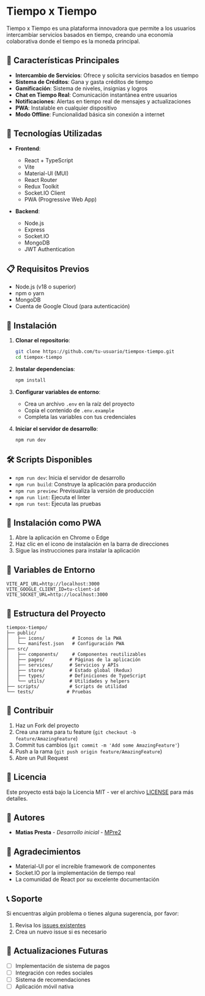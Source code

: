 # Tiempo x Tiempo

Tiempo x Tiempo es una plataforma innovadora que permite a los usuarios intercambiar servicios basados en tiempo, creando una economía colaborativa donde el tiempo es la moneda principal.

## 🌟 Características Principales

- **Intercambio de Servicios**: Ofrece y solicita servicios basados en tiempo
- **Sistema de Créditos**: Gana y gasta créditos de tiempo
- **Gamificación**: Sistema de niveles, insignias y logros
- **Chat en Tiempo Real**: Comunicación instantánea entre usuarios
- **Notificaciones**: Alertas en tiempo real de mensajes y actualizaciones
- **PWA**: Instalable en cualquier dispositivo
- **Modo Offline**: Funcionalidad básica sin conexión a internet

## 🚀 Tecnologías Utilizadas

- **Frontend**:
  - React + TypeScript
  - Vite
  - Material-UI (MUI)
  - React Router
  - Redux Toolkit
  - Socket.IO Client
  - PWA (Progressive Web App)

- **Backend**:
  - Node.js
  - Express
  - Socket.IO
  - MongoDB
  - JWT Authentication

## 📋 Requisitos Previos

- Node.js (v18 o superior)
- npm o yarn
- MongoDB
- Cuenta de Google Cloud (para autenticación)

## 🔧 Instalación

1. **Clonar el repositorio**:
   ```bash
   git clone https://github.com/tu-usuario/tiempox-tiempo.git
   cd tiempox-tiempo
   ```

2. **Instalar dependencias**:
   ```bash
   npm install
   ```

3. **Configurar variables de entorno**:
   - Crea un archivo `.env` en la raíz del proyecto
   - Copia el contenido de `.env.example`
   - Completa las variables con tus credenciales

4. **Iniciar el servidor de desarrollo**:
   ```bash
   npm run dev
   ```

## 🛠️ Scripts Disponibles

- `npm run dev`: Inicia el servidor de desarrollo
- `npm run build`: Construye la aplicación para producción
- `npm run preview`: Previsualiza la versión de producción
- `npm run lint`: Ejecuta el linter
- `npm run test`: Ejecuta las pruebas

## 📱 Instalación como PWA

1. Abre la aplicación en Chrome o Edge
2. Haz clic en el icono de instalación en la barra de direcciones
3. Sigue las instrucciones para instalar la aplicación

## 🔐 Variables de Entorno

```env
VITE_API_URL=http://localhost:3000
VITE_GOOGLE_CLIENT_ID=tu-client-id
VITE_SOCKET_URL=http://localhost:3000
```

## 📁 Estructura del Proyecto

```
tiempox-tiempo/
├── public/
│   ├── icons/          # Iconos de la PWA
│   └── manifest.json   # Configuración PWA
├── src/
│   ├── components/     # Componentes reutilizables
│   ├── pages/         # Páginas de la aplicación
│   ├── services/      # Servicios y APIs
│   ├── store/         # Estado global (Redux)
│   ├── types/         # Definiciones de TypeScript
│   └── utils/         # Utilidades y helpers
├── scripts/           # Scripts de utilidad
└── tests/            # Pruebas
```

## 🤝 Contribuir

1. Haz un Fork del proyecto
2. Crea una rama para tu feature (`git checkout -b feature/AmazingFeature`)
3. Commit tus cambios (`git commit -m 'Add some AmazingFeature'`)
4. Push a la rama (`git push origin feature/AmazingFeature`)
5. Abre un Pull Request

## 📝 Licencia

Este proyecto está bajo la Licencia MIT - ver el archivo [LICENSE](LICENSE) para más detalles.

## 👥 Autores

- **Matias Presta** - *Desarrollo inicial* - [MPre2](https://github.com/MPre2)

## 🙏 Agradecimientos

- Material-UI por el increíble framework de componentes
- Socket.IO por la implementación de tiempo real
- La comunidad de React por su excelente documentación

## 📞 Soporte

Si encuentras algún problema o tienes alguna sugerencia, por favor:
1. Revisa los [issues existentes](https://github.com/MPre2/tiempoxtiempo/issues)
2. Crea un nuevo issue si es necesario

## 🔄 Actualizaciones Futuras

- [ ] Implementación de sistema de pagos
- [ ] Integración con redes sociales
- [ ] Sistema de recomendaciones
- [ ] Aplicación móvil nativa
